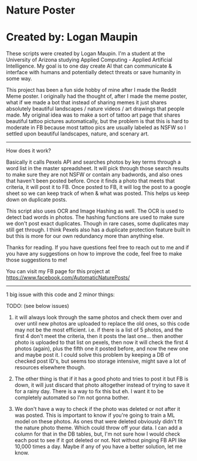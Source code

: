 # Nature Poster
# Created by: Logan Maupin

These scripts were created by Logan Maupin. I'm a student at the University of Arizona studying Applied Computing - Applied Artificial Intelligence. My goal is to one day create AI that can communicate & interface with humans and potentially detect threats or save humanity in some way.

This project has been a fun side hobby of mine after I made the Reddit Meme poster. I originally had the thought of, after I made the meme poster, what if we made a bot that instead of sharing memes it just shares absolutely beautiful landscapes / nature videos / art drawings that people made. My original idea was to make a sort of tattoo art page that shares beautiful tattoo pictures automatically, but the problem is that this is hard to moderate in FB because most tattoo pics are usually labeled as NSFW so I settled upon beautiful landscapes, nature, and scenary art.

-----------------------

How does it work? 

Basically it calls Pexels API and searches photos by key terms through a word list in the master spreadsheet. It will pick through those search results to make sure they are not NSFW or contain any badwords, and also ones that haven't been posted before. Once it finds a photo that meets that criteria, it will post it to FB. Once posted to FB, it will log the post to a google sheet so we can keep track of when & what was posted. This helps us keep down on duplicate posts. 

This script also uses OCR and Image Hashing as well. The OCR is used to detect bad words in photos. The hashing functions are used to make sure we don't post exact duplicates. Though in rare cases, some duplicates may still get through. I think Pexels also has a duplicate protection feature built in but this is more for our own redundancy more than anything else. 

Thanks for reading. If you have questions feel free to reach out to me and if you have any suggestions on how to improve the code, feel free to make those suggestions to me! 

You can visit my FB page for this project at https://www.facebook.com/AutomaticNaturePosts/


-----------------------
1 big issue with this code and 2 minor things:

TODO: (see below issues)

1. it will always look through the same photos and check them over and over until new photos are uploaded
to replace the old ones, so this code may not be the most efficient. i.e. if there is a list of 5 photos,
and the first 4 don't meet the criteria, then it posts the last one... then another photo is uploaded to that list
on pexels, then now it will check the first 4 photos (again), plus the fifth one it posted before, and
now the new one and maybe post it. I could solve this problem by keeping a DB of checked post ID's, but
seems too storage intensive, might save a lot of resources elsewhere though.

2. The other thing is that if it has a good photo and tries to post it but FB is down, it will just discard that
photo altogether instead of trying to save it for a rainy day. There is a way to fix this but eh. I want it
to be completely automated so I'm not gonna bother.

3. We don't have a way to check if the photo was deleted or not after it was posted. This is important to know
if you're going to train a ML model on these photos. As ones that were deleted obviously didn't fit the
nature photo theme. Which could throw off your data. I can add a column for that in the DB tables, but,
I'm not sure how I would check each post to see if it got deleted or not. Not without pinging FB API like
10,000 times a day. Maybe if any of you have a better solution, let me know.
